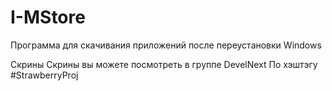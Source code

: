 # I-MStore
Программа для скачивания приложений после переустановки Windows

Скрины
Скрины вы можете посмотреть в группе DevelNext По хэштэгу #StrawberryProj
